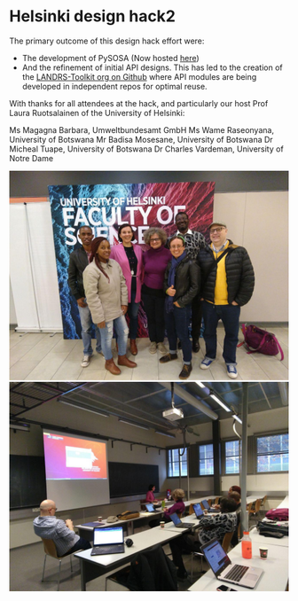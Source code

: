 # Helsinki design hack2

The primary outcome of this design hack effort were:
 - The development of PySOSA (Now hosted [here](https://github.com/landrs-toolkit/PySOSA))
 - And the refinement of initial API designs.   This has led to the creation of the [LANDRS-Toolkit org on Github](https://github.com/landrs-toolkit) where API modules are being developed in independent repos for optimal reuse.  

With thanks for all attendees at the hack, and particularly our host Prof Laura Ruotsalainen of the University of Helsinki:

Ms Magagna Barbara, Umweltbundesamt GmbH 
Ms Wame Raseonyana, University of Botswana
Mr Badisa Mosesane, University of Botswana
Dr Micheal Tuape, University of Botswana
Dr Charles Vardeman, University of Notre Dame

![](./Hack1.jpg)
![](./Hack2.jpg)
